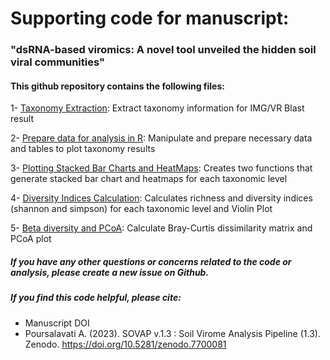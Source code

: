# Supporting code for manuscript:
### "dsRNA-based viromics: A novel tool unveiled the hidden soil viral communities"

#### This github repository contains the following files:

1- [Taxonomy Extraction](https://github.com/poursalavati/SOVAP_Soil_dsRNA/blob/main/Taxonomy.md): Extract taxonomy information for IMG/VR Blast result   
  
2- [Prepare data for analysis in R](https://github.com/poursalavati/SOVAP_Soil_dsRNA/blob/main/Preparation.R): Manipulate and prepare necessary data and tables to plot taxonomy results  
  
3- [Plotting Stacked Bar Charts and HeatMaps](https://github.com/poursalavati/SOVAP_Soil_dsRNA/blob/main/StackedBarcharts_HeatMaps.R): Creates two functions that generate stacked bar chart and heatmaps for each taxonomic level  
  
4- [Diversity Indices Calculation](https://github.com/poursalavati/SOVAP_Soil_dsRNA/blob/main/Diversity_Indices.R): Calculates richness and diversity indices (shannon and simpson) for each taxonomic level and Violin Plot   
  
5- [Beta diversity and PCoA](https://github.com/poursalavati/SOVAP_Soil_dsRNA/blob/main/Beta_and_PCoA.R): Calculate Bray-Curtis dissimilarity matrix and PCoA plot  


##### If you have any other questions or concerns related to the code or analysis, please create a new issue on Github.
##### If you find this code helpful, please cite:  
- Manuscript DOI  
- Poursalavati A. (2023). SOVAP v.1.3 : Soil Virome Analysis Pipeline (1.3). Zenodo. https://doi.org/10.5281/zenodo.7700081
